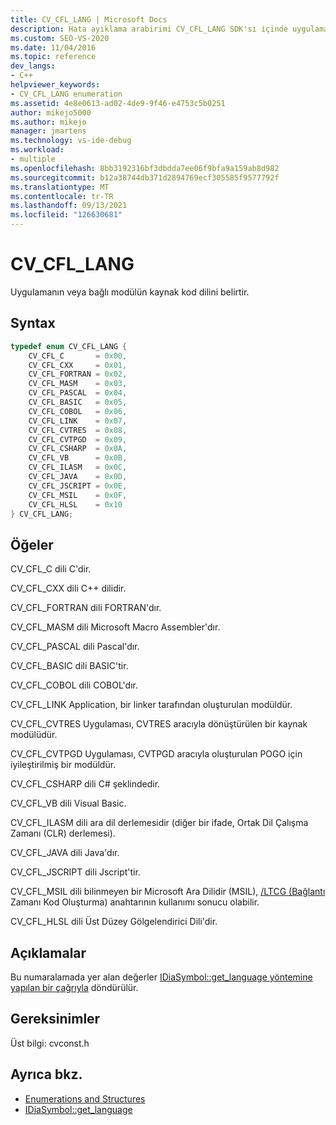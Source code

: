 ```yaml
---
title: CV_CFL_LANG | Microsoft Docs
description: Hata ayıklama arabirimi CV_CFL_LANG SDK'sı içinde uygulamanın veya bağlı modülün kod dilini belirten enumeration türü hakkında bilgi edinebilirsiniz.
ms.custom: SEO-VS-2020
ms.date: 11/04/2016
ms.topic: reference
dev_langs:
- C++
helpviewer_keywords:
- CV_CFL_LANG enumeration
ms.assetid: 4e8e0613-ad02-4de9-9f46-e4753c5b0251
author: mikejo5000
ms.author: mikejo
manager: jmartens
ms.technology: vs-ide-debug
ms.workload:
- multiple
ms.openlocfilehash: 8bb3192316bf3dbdda7ee06f9bfa9a159ab8d982
ms.sourcegitcommit: b12a38744db371d2894769ecf305585f9577792f
ms.translationtype: MT
ms.contentlocale: tr-TR
ms.lasthandoff: 09/13/2021
ms.locfileid: "126630681"
---
```

# <a name="cv_cfl_lang"></a>CV_CFL_LANG
Uygulamanın veya bağlı modülün kaynak kod dilini belirtir.

## <a name="syntax"></a>Syntax

```C++
typedef enum CV_CFL_LANG {
    CV_CFL_C       = 0x00,
    CV_CFL_CXX     = 0x01,
    CV_CFL_FORTRAN = 0x02,
    CV_CFL_MASM    = 0x03,
    CV_CFL_PASCAL  = 0x04,
    CV_CFL_BASIC   = 0x05,
    CV_CFL_COBOL   = 0x06,
    CV_CFL_LINK    = 0x07,
    CV_CFL_CVTRES  = 0x08,
    CV_CFL_CVTPGD  = 0x09,
    CV_CFL_CSHARP  = 0x0A,
    CV_CFL_VB      = 0x0B,
    CV_CFL_ILASM   = 0x0C,
    CV_CFL_JAVA    = 0x0D,
    CV_CFL_JSCRIPT = 0x0E,
    CV_CFL_MSIL    = 0x0F,
    CV_CFL_HLSL    = 0x10
} CV_CFL_LANG;
```

## <a name="elements"></a>Öğeler
CV_CFL_C dili C'dir.

CV_CFL_CXX dili C++ dilidir.

CV_CFL_FORTRAN dili FORTRAN'dır.

CV_CFL_MASM dili Microsoft Macro Assembler'dır.

CV_CFL_PASCAL dili Pascal'dır.

CV_CFL_BASIC dili BASIC'tir.

CV_CFL_COBOL dili COBOL'dır.

CV_CFL_LINK Application, bir linker tarafından oluşturulan modüldür.

CV_CFL_CVTRES Uygulaması, CVTRES aracıyla dönüştürülen bir kaynak modülüdür.

CV_CFL_CVTPGD Uygulaması, CVTPGD aracıyla oluşturulan POGO için iyileştirilmiş bir modüldür.

CV_CFL_CSHARP dili C# şeklindedir.

CV_CFL_VB dili Visual Basic.

CV_CFL_ILASM dili ara dil derlemesidir (diğer bir ifade, Ortak Dil Çalışma Zamanı (CLR) derlemesi).

CV_CFL_JAVA dili Java'dır.

CV_CFL_JSCRIPT dili Jscript'tir.

CV_CFL_MSIL dili bilinmeyen bir Microsoft Ara Dilidir (MSIL), [/LTCG (Bağlantı](/cpp/build/reference/ltcg-link-time-code-generation) Zamanı Kod Oluşturma) anahtarının kullanımı sonucu olabilir.

CV_CFL_HLSL dili Üst Düzey Gölgelendirici Dili'dir.

## <a name="remarks"></a>Açıklamalar
Bu numaralamada yer alan değerler [IDiaSymbol::get_language yöntemine yapılan bir çağrıyla](../../debugger/debug-interface-access/idiasymbol-get-language.md) döndürülür.

## <a name="requirements"></a>Gereksinimler
Üst bilgi: cvconst.h

## <a name="see-also"></a>Ayrıca bkz.
- [Enumerations and Structures](../../debugger/debug-interface-access/enumerations-and-structures.md)
- [IDiaSymbol::get_language](../../debugger/debug-interface-access/idiasymbol-get-language.md)
